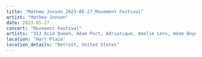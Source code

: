 ```yaml
---
title: "Mathew Jonson_2023-05-27_Movement Festival"
artist: "Mathew Jonson"
date: 2023-05-27
concert: "Movement Festival"
artists: "313 Acid Queen, Adam Port, Adriatique, Amelie Lens, Adam Beyer, 2Lanes"
location: "Hart Plaza"
location_details: "Detroit, United States"
---
```

